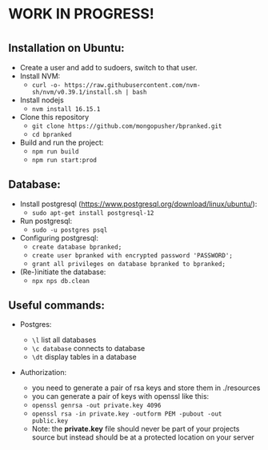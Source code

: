 <h1>WORK IN PROGRESS!<h1>

<h2>Installation on Ubuntu:</h2>

- Create a user and add to sudoers, switch to that user.
- Install NVM:
  - `curl -o- https://raw.githubusercontent.com/nvm-sh/nvm/v0.39.1/install.sh | bash`
- Install nodejs
  - `nvm install 16.15.1`
- Clone this repository
  - `git clone https://github.com/mongopusher/bpranked.git`
  - `cd bpranked`
- Build and run the project:
  - `npm run build`
  - `npm run start:prod`

<h2>Database:</h2>

- Install postgresql (https://www.postgresql.org/download/linux/ubuntu/):
  - `sudo apt-get install postgresql-12`
- Run postgresql:
  - `sudo -u postgres psql`
- Configuring postgresql:
  - `create database bpranked;`
  - `create user bpranked with encrypted password 'PASSWORD';`
  - `grant all privileges on database bpranked to bpranked;`
- (Re-)initiate the database:
  - `npx nps db.clean`

<h2>Useful commands: </h2>

- Postgres:
  - `\l` list all databases
  - `\c database` connects to database
  - `\dt` display tables in a database

- Authorization:
  - you need to generate a pair of rsa keys and store them in ./resources
  - you can generate a pair of keys with openssl like this:
  - `openssl genrsa -out private.key 4096`
  - `openssl rsa -in private.key -outform PEM -pubout -out public.key`
  - Note: the **private.key** file should never be part of your projects source but instead should be at a protected location on your server
